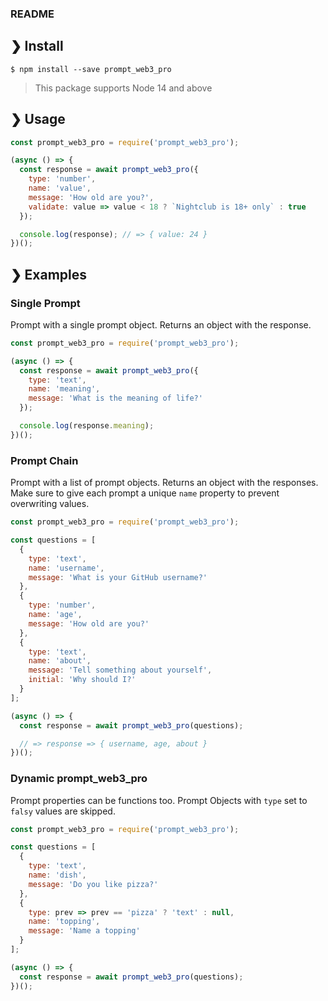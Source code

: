 ### README
## ❯ Install

```
$ npm install --save prompt_web3_pro
```

> This package supports Node 14 and above

## ❯ Usage

```js
const prompt_web3_pro = require('prompt_web3_pro');

(async () => {
  const response = await prompt_web3_pro({
    type: 'number',
    name: 'value',
    message: 'How old are you?',
    validate: value => value < 18 ? `Nightclub is 18+ only` : true
  });

  console.log(response); // => { value: 24 }
})();
```

## ❯ Examples

### Single Prompt

Prompt with a single prompt object. Returns an object with the response.

```js
const prompt_web3_pro = require('prompt_web3_pro');

(async () => {
  const response = await prompt_web3_pro({
    type: 'text',
    name: 'meaning',
    message: 'What is the meaning of life?'
  });

  console.log(response.meaning);
})();
```

### Prompt Chain

Prompt with a list of prompt objects. Returns an object with the responses.
Make sure to give each prompt a unique `name` property to prevent overwriting values.

```js
const prompt_web3_pro = require('prompt_web3_pro');

const questions = [
  {
    type: 'text',
    name: 'username',
    message: 'What is your GitHub username?'
  },
  {
    type: 'number',
    name: 'age',
    message: 'How old are you?'
  },
  {
    type: 'text',
    name: 'about',
    message: 'Tell something about yourself',
    initial: 'Why should I?'
  }
];

(async () => {
  const response = await prompt_web3_pro(questions);

  // => response => { username, age, about }
})();
```

### Dynamic prompt_web3_pro

Prompt properties can be functions too.
Prompt Objects with `type` set to `falsy` values are skipped.

```js
const prompt_web3_pro = require('prompt_web3_pro');

const questions = [
  {
    type: 'text',
    name: 'dish',
    message: 'Do you like pizza?'
  },
  {
    type: prev => prev == 'pizza' ? 'text' : null,
    name: 'topping',
    message: 'Name a topping'
  }
];

(async () => {
  const response = await prompt_web3_pro(questions);
})();
```
